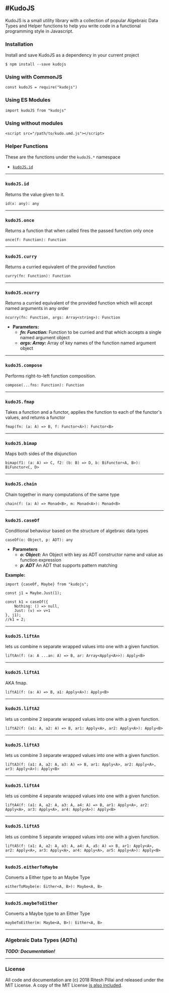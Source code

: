 #KudoJS
---
KudoJS is a small utility library with a collection of popular Algebraic Data Types and Helper functions to help you write code in a functional programming style in Javascript.
### Installation

Install and save KudoJS as a dependency in your current project
```
$ npm install --save kudojs
```
### Using with CommonJS
```
const kudoJS = require("kudojs") 
```
### Using ES Modules
```
import kudoJS from "kudojs"
```
### Using without modules
```
<script src="/path/to/kudo.umd.js"></script>
```
### Helper Functions

These are the functions under the `kudoJS.*` namespace 
* [`kudoJS.id`](#kjsid)
----
### `kudoJS.id`
Returns the value given to it. 

`id(x: any): any`

----
### `kudoJS.once`
Returns a function that when called fires the passed function only once

`once(f: Function): Function`

----

### `kudoJS.curry`

Returns a curried equivalent of the provided function

`curry(fn: Function): Function`

----

### `kudoJS.ncurry`
Returns a curried equivalent of the provided function which will accept named arguments in any order

`ncurry(fn: Function, args: Array<string>): Function`

* **Parameters:**
	- ***fn: Function:*** Function to be curried and that which accepts a single named argument object
    - ***args: Array<string>:*** Array of key names of the function named argument object

----

### `kudoJS.compose`

Performs right-to-left function composition.

`compose(...fns: Function): Function`

----

### `kudoJS.fmap`

Takes a function and a functor, applies the function to each of the functor's values, and returns a functor

`fmap(fn: (a: A) => B, f: Functor<A>): Functor<B>`

----

### `kudoJS.bimap`

Maps both sides of the disjunction

`bimap(f1: (a: A) => C, f2: (b: B) => D, b: BiFunctor<A, B>): BiFunctor<C, D>`

----

### `kudoJS.chain`

Chain together in many computations of the same type

`chain(f: (a: A) => Monad<B>, m: Monad<A>): Monad<B>`

----

### `kudoJS.caseOf`

Conditional behaviour based on the structure of algebraic data types

`caseOf(o: Object, p: ADT): any`

* **Parameters**
    - ***o: Object:*** An Object with key as ADT constructor name and value as function expression
    - ***p: ADT*** An ADT that supports pattern matching

**Example:**
```
import {caseOf, Maybe} from "kudojs";

const j1 = Maybe.Just(1);

const k1 = caseOf({
	Nothing: () => null,
	Just: (v) => v+1
}, j1);
//k1 = 2;
```
----

### `kudoJS.liftAn`

lets us combine n separate wrapped values into one with a given function.

`liftAn(f: (a: A ...an: A) => B, ar: Array<Apply<A>>): Apply<B>`

----

### `kudoJS.liftA1`

AKA fmap.

`liftA1(f: (a: A) => B, a1: Apply<A>): Apply<B>`

----

### `kudoJS.liftA2`

lets us combine 2 separate wrapped values into one with a given function.

`liftA2(f: (a1: A, a2: A) => B, ar1: Apply<A>, ar2: Apply<A>): Apply<B>`

----

### `kudoJS.liftA3`

lets us combine 3 separate wrapped values into one with a given function.

`liftA3(f: (a1: A, a2: A, a3: A) => B, ar1: Apply<A>, ar2: Apply<A>, ar3: Apply<A>): Apply<B>`

----

### `kudoJS.liftA4`

lets us combine 4 separate wrapped values into one with a given function.

`liftA4(f: (a1: A, a2: A, a3: A, a4: A) => B, ar1: Apply<A>, ar2: Apply<A>, ar3: Apply<A>, ar4: Apply<A>): Apply<B>`

----

### `kudoJS.liftA5`

lets us combine 5 separate wrapped values into one with a given function.

`liftA5(f: (a1: A, a2: A, a3: A, a4: A, a5: A) => B, ar1: Apply<A>, ar2: Apply<A>, ar3: Apply<A>, ar4: Apply<A>, ar5: Apply<A>): Apply<B>`

----

### `kudoJS.eitherToMaybe`
Converts a Either type to an Maybe Type

`eitherToMaybe(e: Either<A, B>): Maybe<A, B>`

----

### `kudoJS.maybeToEither`
Converts a Maybe type to an Either Type

`maybeToEither(m: Maybe<A, B>): Either<A, B>`

----

### Algebraic Data Types (ADTs)

***TODO: Documentation!***

---
### License

All code and documentation are (c) 2018 Ritesh Pillai and released under the MIT License. A copy of the MIT License [is also included](LICENSE.txt).